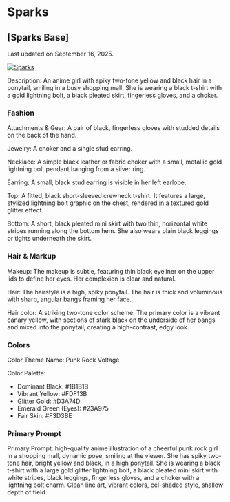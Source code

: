 # Sparks

## [Sparks Base]

Last updated on September 16, 2025.

[![Sparks](https://images-wixmp-ed30a86b8c4ca887773594c2.wixmp.com/f/357c260f-21da-4a67-adf4-b4b042c22203/dkjmxt8-af6cb76a-09a7-4270-aa74-458eebd4957d.png/v1/fit/w_512,h_512,q_70,strp/sparks_by_nonvalen_dkjmxt8-375w-2x.jpg?token=eyJ0eXAiOiJKV1QiLCJhbGciOiJIUzI1NiJ9.eyJzdWIiOiJ1cm46YXBwOjdlMGQxODg5ODIyNjQzNzNhNWYwZDQxNWVhMGQyNmUwIiwiaXNzIjoidXJuOmFwcDo3ZTBkMTg4OTgyMjY0MzczYTVmMGQ0MTVlYTBkMjZlMCIsIm9iaiI6W1t7ImhlaWdodCI6Ijw9NTEyIiwicGF0aCI6Ii9mLzM1N2MyNjBmLTIxZGEtNGE2Ny1hZGY0LWI0YjA0MmMyMjIwMy9ka2pteHQ4LWFmNmNiNzZhLTA5YTctNDI3MC1hYTc0LTQ1OGVlYmQ0OTU3ZC5wbmciLCJ3aWR0aCI6Ijw9NTEyIn1dXSwiYXVkIjpbInVybjpzZXJ2aWNlOmltYWdlLm9wZXJhdGlvbnMiXX0.76itanq5wNLtX_n74kVSVcLHyhQMnuuJ2ScQ5JnEE38)](https://www.deviantart.com/nonvalen/art/Sparks-1242306476)

Description: An anime girl with spiky two-tone yellow and black hair in a ponytail, smiling in a busy shopping mall. She is wearing a black t-shirt with a gold lightning bolt, a black pleated skirt, fingerless gloves, and a choker.

### Fashion

Attachments & Gear: A pair of black, fingerless gloves with studded details on the back of the hand.

Jewelry: A choker and a single stud earring.

Necklace: A simple black leather or fabric choker with a small, metallic gold lightning bolt pendant hanging from a silver ring.

Earring: A small, black stud earring is visible in her left earlobe.

Top: A fitted, black short-sleeved crewneck t-shirt. It features a large, stylized lightning bolt graphic on the chest, rendered in a textured gold glitter effect.

Bottom: A short, black pleated mini skirt with two thin, horizontal white stripes running along the bottom hem. She also wears plain black leggings or tights underneath the skirt.

### Hair & Markup

Makeup: The makeup is subtle, featuring thin black eyeliner on the upper lids to define her eyes. Her complexion is clear and natural.

Hair: The hairstyle is a high, spiky ponytail. The hair is thick and voluminous with sharp, angular bangs framing her face.

Hair color: A striking two-tone color scheme. The primary color is a vibrant canary yellow, with sections of stark black on the underside of her bangs and mixed into the ponytail, creating a high-contrast, edgy look.

### Colors

Color Theme Name: Punk Rock Voltage

Color Palette:

- Dominant Black: #1B1B1B
- Vibrant Yellow: #FDF13B
- Glitter Gold: #D3A74D
- Emerald Green (Eyes): #23A975
- Fair Skin: #F3D3BE

### Primary Prompt

Primary Prompt: high-quality anime illustration of a cheerful punk rock girl in a shopping mall, dynamic pose, smiling at the viewer. She has spiky two-tone hair, bright yellow and black, in a high ponytail. She is wearing a black t-shirt with a large gold glitter lightning bolt, a black pleated mini skirt with white stripes, black leggings, fingerless gloves, and a choker with a lightning bolt charm. Clean line art, vibrant colors, cel-shaded style, shallow depth of field.